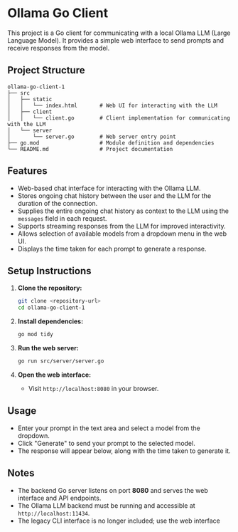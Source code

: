 # Ollama Go Client

This project is a Go client for communicating with a local Ollama LLM (Large Language Model). It provides a simple web interface to send prompts and receive responses from the model.

## Project Structure

```
ollama-go-client-1
├── src
│   ├── static
│   │   └── index.html       # Web UI for interacting with the LLM
│   ├── client
│   │   └── client.go        # Client implementation for communicating with the LLM
│   └── server
│       └── server.go        # Web server entry point
├── go.mod                   # Module definition and dependencies
└── README.md                # Project documentation
```

## Features

- Web-based chat interface for interacting with the Ollama LLM.
- Stores ongoing chat history between the user and the LLM for the duration of the connection.
- Supplies the entire ongoing chat history as context to the LLM using the `messages` field in each request.
- Supports streaming responses from the LLM for improved interactivity.
- Allows selection of available models from a dropdown menu in the web UI.
- Displays the time taken for each prompt to generate a response.

## Setup Instructions

1. **Clone the repository:**
   ```sh
   git clone <repository-url>
   cd ollama-go-client-1
   ```

2. **Install dependencies:**
   ```sh
   go mod tidy
   ```

3. **Run the web server:**
   ```sh
   go run src/server/server.go
   ```

4. **Open the web interface:**
   - Visit `http://localhost:8080` in your browser.

## Usage

- Enter your prompt in the text area and select a model from the dropdown.
- Click "Generate" to send your prompt to the selected model.
- The response will appear below, along with the time taken to generate it.

## Notes

- The backend Go server listens on port **8080** and serves the web interface and API endpoints.
- The Ollama LLM backend must be running and accessible at `http://localhost:11434`.
- The legacy CLI interface is no longer included; use the web interface
